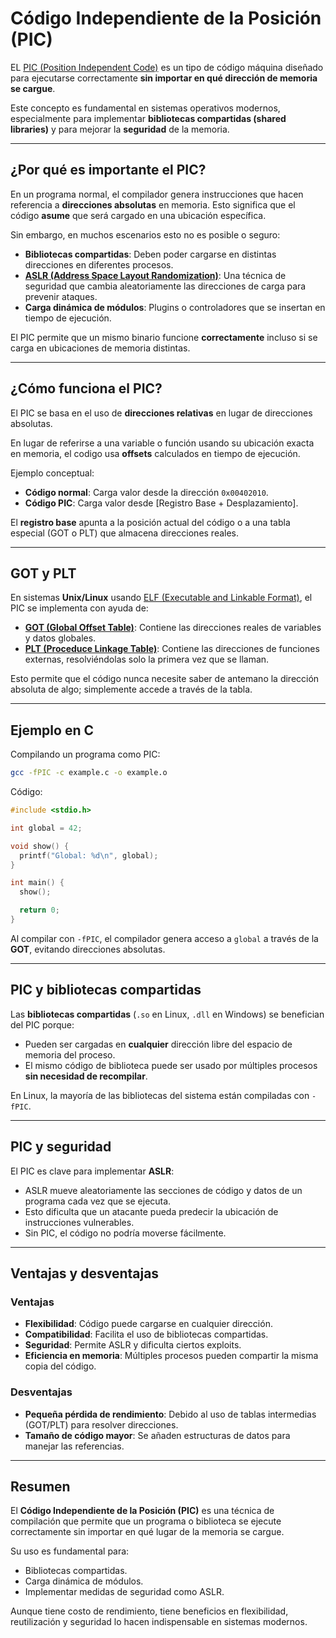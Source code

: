 # Código Independiente de la Posición (PIC)

EL [PIC (Position Independent Code)](https://en-m-wikipedia-org.translate.goog/wiki/Position-independent_code?_x_tr_sl=en&_x_tr_tl=es&_x_tr_hl=es&_x_tr_pto=tc) es un tipo de código máquina diseñado para ejecutarse correctamente **sin importar en qué dirección de memoria se cargue**.

Este concepto es fundamental en sistemas operativos modernos, especialmente para implementar **bibliotecas compartidas (shared libraries)** y para mejorar la **seguridad** de la memoria.

---

## ¿Por qué es importante el PIC?

En un programa normal, el compilador genera instrucciones que hacen referencia a **direcciones absolutas** en memoria. Esto significa que el código **asume** que será cargado en una ubicación específica.

Sin embargo, en muchos escenarios esto no es posible o seguro:

- **Bibliotecas compartidas**: Deben poder cargarse en distintas direcciones en diferentes procesos.
- [**ASLR (Address Space Layout Randomization)**](https://en.wikipedia.org/wiki/Address_space_layout_randomization): Una técnica de seguridad que cambia aleatoriamente las direcciones de carga para prevenir ataques.
- **Carga dinámica de módulos**: Plugins o controladores que se insertan en tiempo de ejecución.

El PIC permite que un mismo binario funcione **correctamente** incluso si se carga en ubicaciones de memoria distintas.

---

## ¿Cómo funciona el PIC?

El PIC se basa en el uso de **direcciones relativas** en lugar de direcciones absolutas.

En lugar de referirse a una variable o función usando su ubicación exacta en memoria, el codigo usa **offsets** calculados en tiempo de ejecución.

Ejemplo conceptual:

- **Código normal**: Carga valor desde la dirección `0x00402010`.
- **Código PIC**: Carga valor desde [Registro Base + Desplazamiento].

El **registro base** apunta a la posición actual del código o a una tabla especial (GOT o PLT) que almacena direcciones reales.

---

## GOT y PLT

En sistemas **Unix/Linux** usando [ELF (Executable and Linkable Format)](https://en.wikipedia.org/wiki/Executable_and_Linkable_Format), el PIC se implementa con ayuda de:

- [**GOT (Global Offset Table)**](https://en.wikipedia.org/wiki/Global_Offset_Table): Contiene las direcciones reales de variables y datos globales.
- [**PLT (Proceduce Linkage Table)**](https://docs.oracle.com/cd/E26505_01/html/E26506/chapter6-1235.html): Contiene las direcciones de funciones externas, resolviéndolas solo la primera vez que se llaman.

Esto permite que el código nunca necesite saber de antemano la dirección absoluta de algo; simplemente accede a través de la tabla.

---

## Ejemplo en C

Compilando un programa como PIC:

```sh
gcc -fPIC -c example.c -o example.o
```

Código:

```c
#include <stdio.h>

int global = 42;

void show() {
  printf("Global: %d\n", global);
}

int main() {
  show();

  return 0;
}
```

Al compilar con `-fPIC`, el compilador genera acceso a `global` a través de la **GOT**, evitando direcciones absolutas.

---

## PIC y bibliotecas compartidas

Las **bibliotecas compartidas** (`.so` en Linux, `.dll` en Windows) se benefician del PIC porque:

- Pueden ser cargadas en **cualquier** dirección libre del espacio de memoria del proceso.
- El mismo código de biblioteca puede ser usado por múltiples procesos **sin necesidad de recompilar**.

En Linux, la mayoría de las bibliotecas del sistema están compiladas con `-fPIC`.

---

## PIC y seguridad

El PIC es clave para implementar **ASLR**:

- ASLR mueve aleatoriamente las secciones de código y datos de un programa cada vez que se ejecuta.
- Esto dificulta que un atacante pueda predecir la ubicación de instrucciones vulnerables.
- Sin PIC, el código no podría moverse fácilmente.

---

## Ventajas y desventajas

### Ventajas

- **Flexibilidad**: Código puede cargarse en cualquier dirección.
- **Compatibilidad**: Facilita el uso de bibliotecas compartidas.
- **Seguridad**: Permite ASLR y dificulta ciertos exploits.
- **Eficiencia en memoria**: Múltiples procesos pueden compartir la misma copia del código.

### Desventajas

- **Pequeña pérdida de rendimiento**: Debido al uso de tablas intermedias (GOT/PLT) para resolver direcciones.
- **Tamaño de código mayor**: Se añaden estructuras de datos para manejar las referencias.

---

## Resumen

El **Código Independiente de la Posición (PIC)** es una técnica de compilación que permite que un programa o biblioteca se ejecute correctamente sin importar en qué lugar de la memoria se cargue.

Su uso es fundamental para:

- Bibliotecas compartidas.
- Carga dinámica de módulos.
- Implementar medidas de seguridad como ASLR.

Aunque tiene costo de rendimiento, tiene beneficios en flexibilidad, reutilización y seguridad lo hacen indispensable en sistemas modernos.
